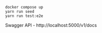 ```
docker compose up
yarn run seed
yarn run test:e2e
```

Swagger API - http://localhost:5000/v1/docs
